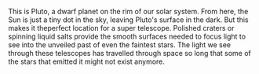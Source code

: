 ---
---
This is Pluto, a dwarf planet on the rim of our solar system. From here, the Sun is just a tiny dot in the sky, leaving Pluto's surface in the dark. But this makes it theperfect location for a super telescope. Polished craters or spinning liquid salts provide the smooth surfaces needed to focus light to see into the unveiled past of even the faintest stars. The light we see through these telescopes has travelled through space so long that some of the stars that emitted it might not exist anymore.
